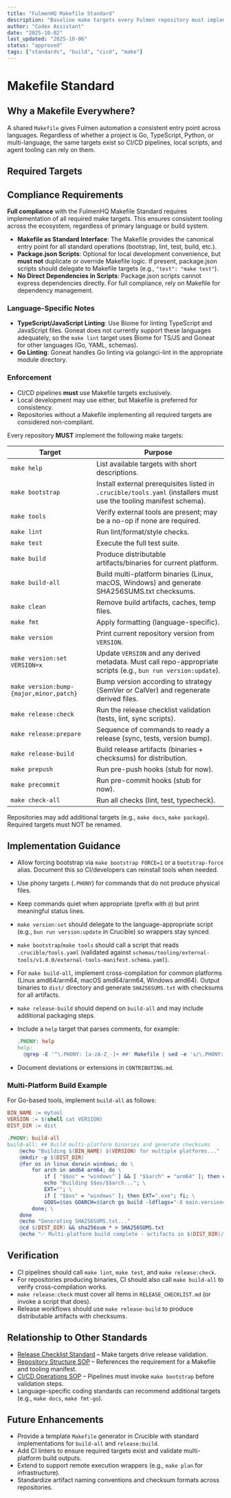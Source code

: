 ```yaml
---
title: "FulmenHQ Makefile Standard"
description: "Baseline make targets every Fulmen repository must implement"
author: "Codex Assistant"
date: "2025-10-02"
last_updated: "2025-10-06"
status: "approved"
tags: ["standards", "build", "cicd", "make"]
---
```


# Makefile Standard

## Why a Makefile Everywhere?

A shared `Makefile` gives Fulmen automation a consistent entry point across languages. Regardless of whether a project is Go, TypeScript, Python, or multi-language, the same targets exist so CI/CD pipelines, local scripts, and agent tooling can rely on them.

## Required Targets

## Compliance Requirements

**Full compliance** with the FulmenHQ Makefile Standard requires implementation of all required make targets. This ensures consistent tooling across the ecosystem, regardless of primary language or build system.

- **Makefile as Standard Interface**: The Makefile provides the canonical entry point for all standard operations (bootstrap, lint, test, build, etc.).
- **Package.json Scripts**: Optional for local development convenience, but **must not** duplicate or override Makefile logic. If present, package.json scripts should delegate to Makefile targets (e.g., `"test": "make test"`).
- **No Direct Dependencies in Scripts**: Package.json scripts cannot express dependencies directly. For full compliance, rely on Makefile for dependency management.

### Language-Specific Notes

- **TypeScript/JavaScript Linting**: Use Biome for linting TypeScript and JavaScript files. Goneat does not currently support these languages adequately, so the `make lint` target uses Biome for TS/JS and Goneat for other languages (Go, YAML, schemas).
- **Go Linting**: Goneat handles Go linting via golangci-lint in the appropriate module directory.

### Enforcement

- CI/CD pipelines **must** use Makefile targets exclusively.
- Local development may use either, but Makefile is preferred for consistency.
- Repositories without a Makefile implementing all required targets are considered non-compliant.

Every repository **MUST** implement the following make targets:

| Target                                  | Purpose                                                                                                            |
| --------------------------------------- | ------------------------------------------------------------------------------------------------------------------ |
| `make help`                             | List available targets with short descriptions.                                                                    |
| `make bootstrap`                        | Install external prerequisites listed in `.crucible/tools.yaml` (installers must use the tooling manifest schema). |
| `make tools`                            | Verify external tools are present; may be a no-op if none are required.                                            |
| `make lint`                             | Run lint/format/style checks.                                                                                      |
| `make test`                             | Execute the full test suite.                                                                                       |
| `make build`                            | Produce distributable artifacts/binaries for current platform.                                                     |
| `make build-all`                        | Build multi-platform binaries (Linux, macOS, Windows) and generate SHA256SUMS.txt checksums.                       |
| `make clean`                            | Remove build artifacts, caches, temp files.                                                                        |
| `make fmt`                              | Apply formatting (language-specific).                                                                              |
| `make version`                          | Print current repository version from `VERSION`.                                                                   |
| `make version:set VERSION=x`            | Update `VERSION` and any derived metadata. Must call repo-appropriate scripts (e.g., `bun run version:update`).    |
| `make version:bump-{major,minor,patch}` | Bump version according to strategy (SemVer or CalVer) and regenerate derived files.                                |
| `make release:check`                    | Run the release checklist validation (tests, lint, sync scripts).                                                  |
| `make release:prepare`                  | Sequence of commands to ready a release (sync, tests, version bump).                                               |
| `make release-build`                    | Build release artifacts (binaries + checksums) for distribution.                                                   |
| `make prepush`                          | Run pre-push hooks (stub for now).                                                                                 |
| `make precommit`                        | Run pre-commit hooks (stub for now).                                                                               |
| `make check-all`                        | Run all checks (lint, test, typecheck).                                                                            |

Repositories may add additional targets (e.g., `make docs`, `make package`). Required targets must NOT be renamed.

## Implementation Guidance

- Allow forcing bootstrap via `make bootstrap FORCE=1` or a `bootstrap-force` alias. Document this so CI/developers can reinstall tools when needed.

- Use phony targets (`.PHONY`) for commands that do not produce physical files.
- Keep commands quiet when appropriate (prefix with `@`) but print meaningful status lines.
- `make version:set` should delegate to the language-appropriate script (e.g., `bun run version:update` in Crucible) so wrappers stay synced.
- `make bootstrap`/`make tools` should call a script that reads `.crucible/tools.yaml` (validated against `schemas/tooling/external-tools/v1.0.0/external-tools-manifest.schema.yaml`).
- For `make build-all`, implement cross-compilation for common platforms (Linux amd64/arm64, macOS amd64/arm64, Windows amd64). Output binaries to `dist/` directory and generate `SHA256SUMS.txt` with checksums for all artifacts.
- `make release-build` should depend on `build-all` and may include additional packaging steps.
- Include a `help` target that parses comments, for example:
  ```makefile
  .PHONY: help
  help:
  	@grep -E '^\.PHONY: [a-zA-Z_-]+ ##' Makefile | sed -e 's/\.PHONY: //' -e 's/ ##/\t/'
  ```
- Document deviations or extensions in `CONTRIBUTING.md`.

### Multi-Platform Build Example

For Go-based tools, implement `build-all` as follows:

```makefile
BIN_NAME := mytool
VERSION := $(shell cat VERSION)
DIST_DIR := dist

.PHONY: build-all
build-all: ## Build multi-platform binaries and generate checksums
	@echo "Building $(BIN_NAME) $(VERSION) for multiple platforms..."
	@mkdir -p $(DIST_DIR)
	@for os in linux darwin windows; do \
		for arch in amd64 arm64; do \
			if [ "$$os" = "windows" ] && [ "$$arch" = "arm64" ]; then continue; fi; \
			echo "Building $$os/$$arch..."; \
			EXT=""; \
			if [ "$$os" = "windows" ]; then EXT=".exe"; fi; \
			GOOS=$$os GOARCH=$$arch go build -ldflags="-X main.version=$(VERSION)" -o $(DIST_DIR)/$(BIN_NAME)-$$os-$$arch$$EXT ./cmd; \
		done; \
	done
	@echo "Generating SHA256SUMS.txt..."
	@cd $(DIST_DIR) && sha256sum * > SHA256SUMS.txt
	@echo "✅ Multi-platform build complete - artifacts in $(DIST_DIR)/"
```

## Verification

- CI pipelines should call `make lint`, `make test`, and `make release:check`.
- For repositories producing binaries, CI should also call `make build-all` to verify cross-compilation works.
- `make release:check` must cover all items in `RELEASE_CHECKLIST.md` (or invoke a script that does).
- Release workflows should use `make release-build` to produce distributable artifacts with checksums.

## Relationship to Other Standards

- [Release Checklist Standard](release-checklist-standard.md) – Make targets drive release validation.
- [Repository Structure SOP](../sop/repository-structure.md) – References the requirement for a Makefile and tooling manifest.
- [CI/CD Operations SOP](../sop/cicd-operations.md) – Pipelines must invoke `make bootstrap` before validation steps.
- Language-specific coding standards can recommend additional targets (e.g., `make docs`, `make fmt-go`).

## Future Enhancements

- Provide a template `Makefile` generator in Crucible with standard implementations for `build-all` and `release:build`.
- Add CI linters to ensure required targets exist and validate multi-platform build outputs.
- Extend to support remote execution wrappers (e.g., `make plan` for infrastructure).
- Standardize artifact naming conventions and checksum formats across repositories.
